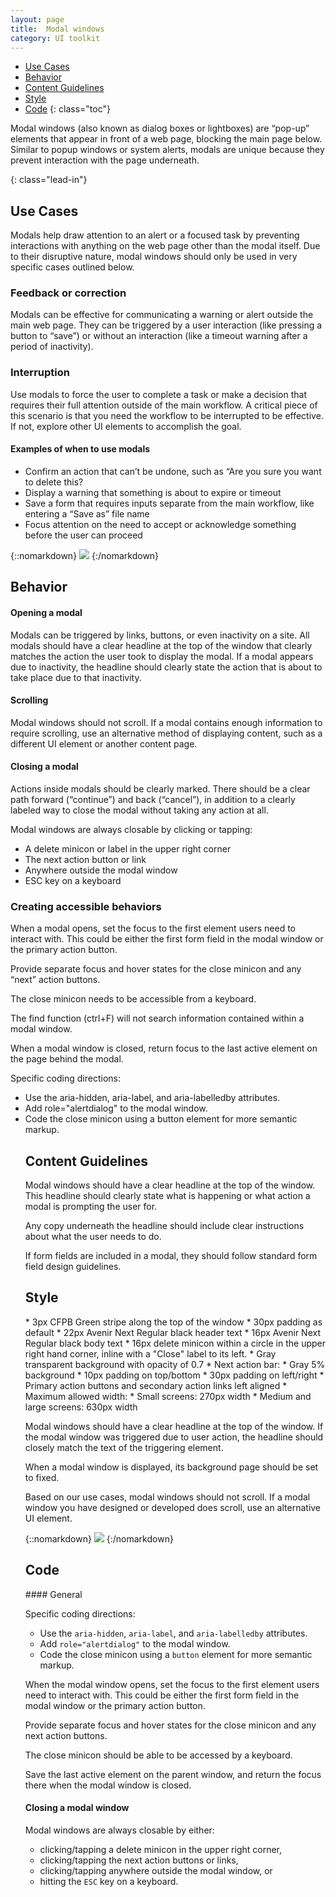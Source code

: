 ```yaml
---
layout: page
title:  Modal windows
category: UI toolkit
---
```


- [Use Cases](#use)
- [Behavior](#behavior)
- [Content Guidelines](#content)
- [Style](#style)
- [Code](#code) 
{: class="toc"}

<p>Modal windows (also known as dialog boxes or lightboxes) are “pop-up” elements that appear in front of a web page, blocking the main page below. Similar to popup windows or system alerts, modals are unique because they prevent interaction with the page underneath. </p> {: class="lead-in"}

<h2 id="use">Use Cases<span class="cf-code-link">
</span></h2>

<p>Modals help draw attention to an alert or a focused task by preventing interactions with anything on the web page other than the modal itself. Due to their disruptive nature, modal windows should only be used in very specific cases outlined below.</p>

<h3 id="feedback-correction">Feedback or correction</h3>

<p>Modals can be effective for communicating a warning or alert outside the main web page. They can be triggered by a user interaction (like pressing a button to “save”) or without an interaction (like a timeout warning after a period of inactivity).</p>

<h3 id="interruption">Interruption</h3>
<p>Use modals to force the user to complete a task or make a decision that requires their full attention outside of the main workflow. A critical piece of this scenario is that you need the workflow to be interrupted to be effective. If not, explore other UI elements to accomplish the goal.</p> 

<div class="content-50 content-first">
  <h4 id="examples">Examples of when to use modals</h4>
  <ul>
    <li>Confirm an action that can’t be undone, such as “Are you sure you want to delete this?</li>
    <li>Display a warning that something is about to expire or timeout</li>
    <li>Save a form that requires inputs separate from the main workflow, like entering a “Save as” file name</li>
    <li>Focus attention on the need to accept or acknowledge something before the user can proceed</li>
  </ul>
</div>
<div class="content-50 content-last">
{::nomarkdown}
<img src="/design-manual/static/img/modals/formexpiring.png" /> 
{:/nomarkdown}
</div>

<h2 id="behavior">Behavior<span class="cf-code-link">
 </span></h2>
 
<h4 id="opening">Opening a modal</h4>
<p>Modals can be triggered by links, buttons, or even inactivity on a site. All modals should have a clear headline at the top of the window that clearly matches the action the user took to display the modal. If a modal appears due to inactivity, the headline should clearly state the action that is about to take place due to that inactivity.</p> 

<h4 id="scrolling">Scrolling</h4>
<p>Modal windows should not scroll. If a modal contains enough information to require scrolling, use an alternative method of displaying content, such as a different UI element or another content page.</p>

<h4 id="closing">Closing a modal</h4>
<p>Actions inside modals should be clearly marked. There should be a clear path forward (“continue”) and back (“cancel”), in addition to a clearly labeled way to close the modal without taking any action at all.</p>

<p>Modal windows are always closable by clicking or tapping:</p>
  <ul>
    <li>A delete minicon or label in the upper right corner</li>
    <li>The next action button or link</li>
    <li>Anywhere outside the modal window</li>
    <li>ESC key on a keyboard</li>
  </ul>

<h3 id="accessible-behavior">Creating accessible behaviors</h3>
<p>When a modal opens, set the focus to the first element users need to interact with. This could be either the first form field in the modal window or the primary action button.</p>

<p>Provide separate focus and hover states for the close minicon and any “next” action buttons.</p>

<p>The close minicon needs to be accessible from a keyboard.</p>

<p>The find function (ctrl+F) will not search information contained within a modal window.</p> 

<p>When a modal window is closed, return focus to the last active element on the page behind the modal.</p> 

<p>Specific coding directions:</p>
  <ul>
    <li>Use the aria-hidden, aria-label, and aria-labelledby attributes.</li>
    <li>Add role="alertdialog" to the modal window.</li>
    <li>Code the close minicon using a button element for more semantic markup.</li>
 
<h2 id="content">Content Guidelines<span class="cf-code-link">
 </span></h2>
  
<p>Modal windows should have a clear headline at the top of the window. This headline should clearly state what is happening or what action a modal is prompting the user for.</p>
 
<p>Any copy underneath the headline should include clear instructions about what the user needs to do.</p>

<p>If form fields are included in a modal, they should follow standard form field design guidelines.</p> 


            
<h2 id="style">Style<span class="cf-code-link"></h2>

<div class="content-50 content-first">
* 3px CFPB Green stripe along the top of the window
* 30px padding as default
* 22px Avenir Next Regular black header text
* 16px Avenir Next Regular black body text
* 16px delete minicon within a circle in the upper right hand corner, inline
  with a "Close" label to its left.
* Gray transparent background with opacity of 0.7
* Next action bar:
    * Gray 5% background
	* 10px padding on top/bottom
	* 30px padding on left/right
	* Primary action buttons and secondary action links left aligned
* Maximum allowed width:
    * Small screens: 270px width
    * Medium and large screens: 630px width
    
Modal windows should have a clear headline at the top of the window. If the
modal window was triggered due to user action, the headline should closely match the
text of the triggering element.

When a modal window is displayed, its background page should be set to fixed.

Based on our use cases, modal windows should not scroll. If a modal window you have
designed or developed does scroll, use an alternative UI element.
</div>
<div class="content-50 content-last">
{::nomarkdown}
<img src="/design-manual/static/img/modals/savesearch.png" /> 
{:/nomarkdown}
</div>


<h2 id="code">Code<span class="cf-code-link">
</span></h2>

<div class="content-67 content-first">
#### General

Specific coding directions:

* Use the `aria-hidden`, `aria-label`, and `aria-labelledby` attributes.
* Add `role="alertdialog"` to the modal window.
* Code the close minicon using a `button` element for more semantic markup. 

When the modal window opens, set the focus to the first element users need to interact
with. This could be either the first form field in the modal window or the primary
action button.

Provide separate focus and hover states for the close minicon and any next
action buttons.

The close minicon should be able to be accessed by a keyboard.

Save the last active element on the parent window, and return the focus there
when the modal window is closed.

</div>

#### Closing a modal window
<div class="content-67 content-first">

Modal windows are always closable by either:

* clicking/tapping a delete minicon in the upper right corner,
* clicking/tapping the next action buttons or links,
* clicking/tapping anywhere outside the modal window, or
* hitting the `ESC` key on a keyboard.

</div>










